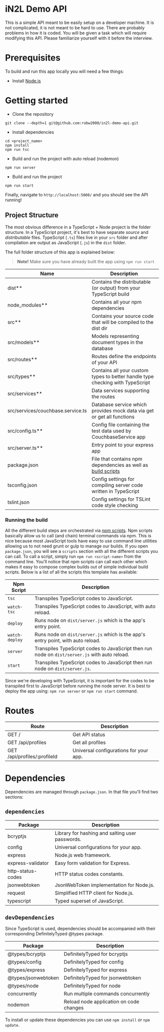 # iN2L Demo API

This is a simple API meant to be easily setup on a developer machine. It is not complicated, it is not meant to be hard to use. There are probably problems in how it is coded. You will be given a task which will require modifying this API. Please familiarize yourself with it before the interview.

# Prerequisites

To build and run this app locally you will need a few things:

- Install [Node.js](https://nodejs.org/en/)

# Getting started

- Clone the repository

```
git clone --depth=1 git@github.com:robw2000/in2l-demo-api.git
```

- Install dependencies

```
cd <project_name>
npm install
npm run tsc
```

- Build and run the project with auto reload (nodemon)

```
npm run server
```

- Build and run the project

```
npm run start
```

Finally, navigate to `http://localhost:5000/` and you should see the API running!

## Project Structure

The most obvious difference in a TypeScript + Node project is the folder structure. In a TypeScript project, it's best to have separate _source_ and _distributable_ files. TypeScript (`.ts`) files live in your `src` folder and after compilation are output as JavaScript (`.js`) in the `dist` folder.

The full folder structure of this app is explained below:

> **Note!** Make sure you have already built the app using `npm run start`

| Name                              | Description                                                                                                |
| --------------------------------- | ---------------------------------------------------------------------------------------------------------- |
| dist\*\*                          | Contains the distributable (or output) from your TypeScript build                                          |
| node_modules\*\*                  | Contains all your npm dependencies                                                                         |
| src\*\*                           | Contains your source code that will be compiled to the dist dir                                            |
| src/models\*\*                    | Models representing document types in the database                                                         |
| src/routes\*\*                    | Routes define the endpoints of your API                                                                    |
| src/types\*\*                     | Contains all your custom types to better handle type checking with TypeScript                              |
| src/services\*\*                  | Data services supporting the routes                                                                        |
| src/services/couchbase.service.ts | Database service which provides mock data via get or get all functions                                     |
| src/config.ts\*\*                 | Config file containing the test data used by CouchbaseService app                                          |
| src/server.ts\*\*                 | Entry point to your express app                                                                            |
| package.json                      | File that contains npm dependencies as well as [build scripts](#what-if-a-library-isnt-on-definitelytyped) |
| tsconfig.json                     | Config settings for compiling server code written in TypeScript                                            |
| tslint.json                       | Config settings for TSLint code style checking                                                             |

### Running the build

All the different build steps are orchestrated via [npm scripts](https://docs.npmjs.com/misc/scripts).
Npm scripts basically allow us to call (and chain) terminal commands via npm.
This is nice because most JavaScript tools have easy to use command line utilities allowing us to not need grunt or gulp to manage our builds.
If you open `package.json`, you will see a `scripts` section with all the different scripts you can call.
To call a script, simply run `npm run <script-name>` from the command line.
You'll notice that npm scripts can call each other which makes it easy to compose complex builds out of simple individual build scripts.
Below is a list of all the scripts this template has available:

| Npm Script     | Description                                                                                   |
| -------------- | --------------------------------------------------------------------------------------------- |
| `tsc`          | Transpiles TypeScript codes to JavaScript.                                                    |
| `watch-tsc`    | Transpiles TypeScript codes to JavaScript, with auto reload.                                  |
| `deploy`       | Runs node on `dist/server.js` which is the app's entry point.                                 |
| `watch-deploy` | Runs node on `dist/server.js` which is the app's entry point, with auto reload.               |
| `server`       | Transpiles TypeScript codes to JavaScript then run node on `dist/server.js` with auto reload. |
| `start`        | Transpiles TypeScript codes to JavaScript then run node on `dist/server.js`.                  |

Since we're developing with TypeScript, it is important for the codes to be transpiled first to JavaScript before running the node server. It is best to deploy the app using: `npm run server` or `npm run start` command.

# Routes

| Route                        | Description                            |
| ---------------------------- | -------------------------------------- |
| GET /                        | Get API status                         |
| GET /api/profiles            | Get all profiles                       |
| GET /api/profiles/:profileId | Universal configurations for your app. |

# Dependencies

Dependencies are managed through `package.json`.
In that file you'll find two sections:

## `dependencies`

| Package           | Description                                     |
| ----------------- | ----------------------------------------------- |
| bcryptjs          | Library for hashing and salting user passwords. |
| config            | Universal configurations for your app.          |
| express           | Node.js web framework.                          |
| express-validator | Easy form validation for Express.               |
| http-status-codes | HTTP status codes constants.                    |
| jsonwebtoken      | JsonWebToken implementation for Node.js.        |
| request           | Simplified HTTP client for Node.js.             |
| typescript        | Typed superset of JavaScript.                   |

## `devDependencies`

Since TypeScript is used, dependencies should be accompanied with their corresponding DefinitelyTyped @types package.

| Package             | Description                             |
| ------------------- | --------------------------------------- |
| @types/bcryptjs     | DefinitelyTyped for bcryptjs            |
| @types/config       | DefinitelyTyped for config              |
| @types/express      | DefinitelyTyped for express             |
| @types/jsonwebtoken | DefinitelyTyped for jsonwebtoken        |
| @types/node         | DefinitelyTyped for node                |
| concurrently        | Run multiple commands concurrently      |
| nodemon             | Reload node application on code changes |

To install or update these dependencies you can use `npm install` or `npm update`.
